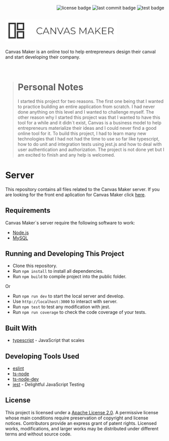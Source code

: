 <p align="right">
	<img src="https://img.shields.io/github/license/ViniciusALS/canvas-maker-server" alt="license badge"> 
  <img src="https://img.shields.io/github/last-commit/ViniciusALS/canvas-maker-server" alt="last commit badge"> 
  <img src="https://img.shields.io/github/workflow/status/ViniciusALS/canvas-maker-server/Node.js%20CI?label=test" alt="test badge">
</p>

## ![Canvas Maker](./.github/resources/logo.png)

Canvas Maker is an online tool to help entrepreneurs design their canval and start developing their company.

</br>

> # Personal Notes
>
> I started this project for two reasons. The first one being that I wanted to practice building an entire application from scratch. I had never done anything on this level and I wanted to challenge myself. 
> The other reason why I started this project was that I wanted to have this tool for a while and it didn`t exist, Canvas is a business model to help entrepreneurs materialize their ideas and I could never find a good online tool for it. 
> To build this project, I had to learn many new technologies that I had not had the time to use so far like typescript, how to do unit and integration tests using jest.js and how to deal with user authentication and authorization. 
> The project is not done yet but I am excited to finish and any help is welcomed.


# Server

This repository contains all files related to the Canvas Maker server. If you are looking for the front end aplication for Canvas Maker click [here](#).
<!-- TODO: Link to front end repository. -->

<!-- ## Security

We take your security very seriously. That is why it is very important to us to make clear what measures we are taking and how we are dealing with user`s data. To see what safety measurements we are taking visit out [wiki page on safety](#). -->
<!-- TODO: Create security wiki page -->

## Requirements

Canvas Maker`s server require the following software to work:

- [Node.js](https://nodejs.org/en/download/)
- [MySQL](https://dev.mysql.com/doc/mysql-getting-started/en/#mysql-getting-started-installing)


## Running and Developing This Project

- Clone this repository.
- Run `npm install` to install all dependencies.
- Run `npm build` to compile project into the public folder.

Or

- Run `npm run dev` to start the local server and develop.
- Use `http://localhost:3000` to interact with server.
- Run `npm test` to test any modification with jest.
- Run `npm run coverage` to check the code coverage of your tests.


## Built With

- [typescript](#) - JavaScript that scales
<!-- - [express.js](http://expressjs.com/)
- [xss clean](https://github.com/jsonmaur/xss-clean)
- [express validator](https://express-validator.github.io/docs/)
- [mysql2](https://www.npmjs.com/package/mysql2) -->


## Developing Tools Used

- [eslint](https://eslint.org/docs/user-guide/getting-started)
- [ts-node](#)
- [ts-node-dev](#)
- [jest](https://jestjs.io/docs/en/getting-started) - Delightful JavaScript Testing
<!-- - [supertest](https://www.npmjs.com/package/supertest) -->

<!--
## Usage

### Database Structure

You can check the project`s database structure by going to the [database wiki page](https://github.com/ViniciusALS/canvas-maker-server/wiki/Database-Structure). -->

<!--
## How to contribute

Before anything, take a look on the project`s [code of conduct](./github/CODE_OF_CONDUCT.md). -->
<!-- TODO: Create how to contribute guide lines page -->
<!-- TODO: Create styling guidelines documentation page -->

## License

This project is licensed under a [Apache License 2.0](./LICENSE).
A permissive license whose main conditions require preservation of copyright and license notices. Contributors provide an express grant of patent rights. Licensed works, modifications, and larger works may be distributed under different terms and without source code.